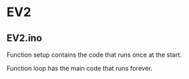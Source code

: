 EV2
===

EV2.ino
---
Function setup contains the code that runs once at the start.

Function loop has the main code that runs forever.
